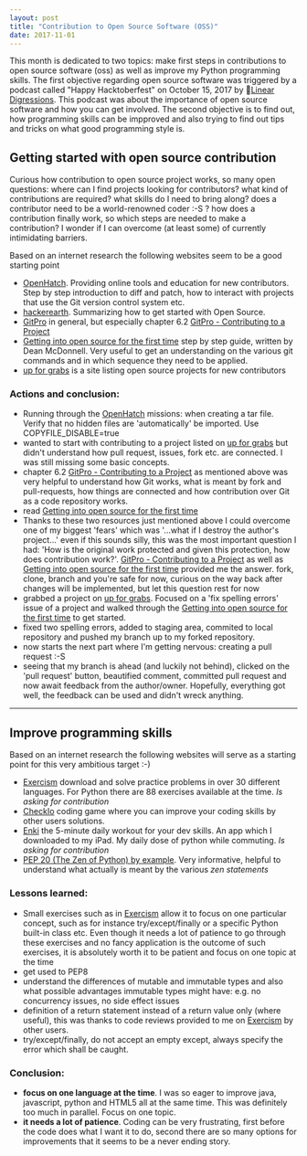 ```yaml
---
layout: post
title: "Contribution to Open Source Software (OSS)"
date: 2017-11-01
---
```


This month is dedicated to two topics: make first steps in contributions to open source software (oss) as well as improve my Python programming skills. The first objective regarding open source software was triggered by a podcast called "Happy Hacktoberfest" on October 15, 2017 by [Linear Digressions](http://lineardigressions.com/). This podcast was about the importance of open source software and how you can get involved. The second objective is to find out, how programming skills can be impproved and also trying to find out tips and tricks on what good programming style is.  

## Getting started with open source contribution  
Curious how contribution to open source project works, so many open questions: where can I find projects looking for contributors? what kind of contributions are required? what skills do I need to bring along? does a contributor need to be a world-renowned coder :-S ? how does a contribution finally work, so which steps are needed to make a contribution? I wonder if I can overcome (at least some) of currently intimidating barriers.  

Based on an internet research the following websites seem to be a good starting point 

- [OpenHatch](http://openhatch.org/). Providing online tools and education for new contributors. Step by step introduction to diff and patch, how to interact with projects that use the Git version control system etc. 
- [hackerearth](https://www.hackerearth.com/getstarted-opensource/). Summarizing how to get started with Open Source.  
- [GitPro](https://git-scm.com/book/en/v2) in general, but especially chapter 6.2 [GitPro - Contributing to a Project](https://git-scm.com/book/en/v2/GitHub-Contributing-to-a-Project)
- [Getting into open source for the first time](https://www.nearform.com/blog/first-time-with-open-source/) step by step guide, written by Dean McDonnell. Very useful to get an understanding on the various git commands and in which sequence they need to be applied. 
- [up for grabs](http://up-for-grabs.net/#/) is a site listing open source projects for new contributors

### Actions and conclusion:

- Running through the [OpenHatch](http://openhatch.org/) missions: when creating a tar file. Verify that no hidden files are 'automatically' be imported. Use COPYFILE_DISABLE=true  
- wanted to start with contributing to a project listed on [up for grabs](http://up-for-grabs.net/#/) but didn't understand how pull request, issues, fork etc. are connected. I was still missing some basic concepts.       
- chapter 6.2 [GitPro - Contributing to a Project](https://git-scm.com/book/en/v2/GitHub-Contributing-to-a-Project) as mentioned above was very helpful to understand how Git works, what is meant by fork and pull-requests, how things are connected and how contribution over Git as a code repository works.   
- read [Getting into open source for the first time](https://www.nearform.com/blog/first-time-with-open-source/)    
- Thanks to these two resources just mentioned above I could overcome one of my biggest 'fears' which was '...what if I destroy the author's project...' even if this sounds silly, this was the most important question I had: 'How is the original work protected and given this protection, how does contribution work?'. [GitPro - Contributing to a Project](https://git-scm.com/book/en/v2/GitHub-Contributing-to-a-Project) as well as [Getting into open source for the first time](https://www.nearform.com/blog/first-time-with-open-source/) provided me the answer. fork, clone, branch and you're safe for now, curious on the way back after changes will be implemented, but let this question rest for now     
- grabbed a project on [up for grabs](http://up-for-grabs.net/#/). Focused on a 'fix spelling errors' issue of a project and walked through the [Getting into open source for the first time](https://www.nearform.com/blog/first-time-with-open-source/) to get started. 
- fixed two spelling errors, added to staging area, commited to local repository and pushed my branch up to my forked repository.
- now starts the next part where I'm getting nervous: creating a pull request :-S
- seeing that my branch is ahead (and luckily not behind), clicked on the 'pull request' button, beautified comment, committed pull request and now await feedback from the author/owner. Hopefully, everything got well, the feedback can be used and didn't wreck anything.   


---  

## Improve programming skills
Based on an internet research the following websites will serve as a starting point for this very ambitious target :-)

- [Exercism](http://exercism.io/) download and solve practice problems in over 30 different languages. For Python there are 88 exercises available at the time. *Is asking for contribution*
- [CheckIo](https://checkio.org/) coding game where you can improve your coding skills by other users solutions.  
- [Enki](https://www.enki.com/) the 5-minute daily workout for your dev skills. An app which I downloaded to my iPad. My daily dose of python while commuting. *Is asking for contribution*  
- [PEP 20 (The Zen of Python) by example](http://www.artifex.org/~hblanks/talks/2011/pep20_by_example.pdf). Very informative, helpful to understand what actually is meant by the various *zen statements*


### Lessons learned:

- Small exercises such as in [Exercism](http://exercism.io/) allow it to focus on one particular concept, such as for instance try/except/finally or a specific Python built-in class etc. Even though it needs a lot of patience to go through these exercises and no fancy application is the outcome of such exercises, it is absolutely worth it to be patient and focus on one topic at the time
- get used to PEP8   
- understand the differences of mutable and immutable types and also what possible advantages immutable types might have: e.g. no concurrency issues, no side effect issues   
- definition of a return statement instead of a return value only (where useful), this was thanks to code reviews provided to me on [Exercism](http://exercism.io/) by other users.      
- try/except/finally, do not accept an empty except, always specify the error which shall be caught.   


### Conclusion:

- **focus on one language at the time**. I was so eager to improve java, javascript, python and HTML5 all at the same time. This was definitely too much in parallel. Focus on one topic. 
- **it needs a lot of patience**. Coding can be very frustrating, first before the code does what I want it to do, second there are so many options for improvements that it seems to be a never ending story.  